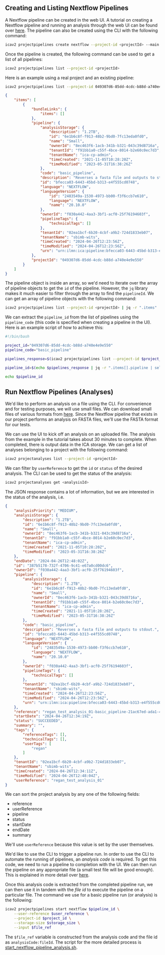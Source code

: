 ## Creating and Listing Nextflow Pipelines   
A Nextflow pipeline can be created in the web UI. A tutorial on creating a Nextflow pipeline and running an analysis through the web UI can be found over [here](https://help.ica.illumina.com/tutorials/nextflow). The pipeline can also be created using the CLI with the following command:
```bash
icav2 projectpipelines create nextflow --project-id <projectId> --main /path/to/main.nf --parameter /path/to/xml
```
Once the pipeline is created, the following command can be used to get a list of all pipelines:
```bash
icav2 projectpipelines list --project-id <projectId>
```
Here is an example using a real project and an existing pipeline:
```bash
icav2 projectpipelines list --project-id 049307d6-85dd-4cdc-b88d-a740e4e9e550
``` 
```json
{
	"items": [
		{
			"bundleLinks": {
				"items": []
			},
			"pipeline": {
				"analysisStorage": {
					"description": "1.2TB",
					"id": "6e1b6c8f-f913-48b2-9bd0-7fc13eda0fd0",
					"name": "Small",
					"ownerId": "8ec463f6-1acb-341b-b321-043c39d8716a",
					"tenantId": "f91bb1a0-c55f-4bce-8014-b2e60c0ec7d3",
					"tenantName": "ica-cp-admin",
					"timeCreated": "2021-11-05T10:28:20Z",
					"timeModified": "2023-05-31T16:38:26Z"
				},
				"code": "basic_pipeline",
				"description": "Reverses a fasta file and outputs to stdout.",
				"id": "bfecca03-6443-45bd-b313-e4f555cd0748",
				"language": "NEXTFLOW",
				"languageVersion": {
					"id": "2483549a-1530-4973-bb00-f3f6ccb7e610",
					"language": "NEXTFLOW",
					"name": "20.10.0"
				},
				"ownerId": "f030a442-4aa3-3bf1-acf0-25f76194603f",
				"pipelineTags": {
					"technicalTags": []
				},
				"tenantId": "02ea1bcf-6b20-4cbf-a9b2-724d1833eb07",
				"tenantName": "sbimb-wits",
				"timeCreated": "2024-04-26T12:23:56Z",
				"timeModified": "2024-04-26T12:23:56Z",
				"urn": "urn:ilmn:ica:pipeline:bfecca03-6443-45bd-b313-e4f555cd0748#basic_pipeline"
			},
			"projectId": "049307d6-85dd-4cdc-b88d-a740e4e9e550"
		}
	]
}
```
The pipeline object is inside an array, so we'd need to iterate over the array of pipeline objects to get the `id` of the pipeline. However, the `jq` library makes it much easier to filter through the array to find the `pipelineId`. We can get an array of pipeline objects with the following command:
```bash
icav2 projectpipelines list --project-id <projectId> | jq -r ".items"
```

We can extract the `pipeline_id` from the list of pipelines using the `pipeline_code` (this code is specified when creating a pipeline in the UI). Here is an example script of how to achieve this:   
```bash
#!/bin/bash

project_id="049307d6-85dd-4cdc-b88d-a740e4e9e550"
pipeline_code="basic_pipeline"

pipelines_response=$(icav2 projectpipelines list --project-id $project_id)

pipeline_id=$(echo $pipelines_response | jq -r ".items[].pipeline | select(.code == \"$pipeline_code\").id")

echo $pipeline_id
```   

## Run Nextflow Pipelines (Analyses)   
We'd like to perform an analysis on a file using the CLI. For convenience and for testing purposes, we will use small files. We can download small files of various formats from [here](https://ftp.ncbi.nih.gov/genomes/HUMAN_MICROBIOM/Bacteria/). Since the Nextflow pipeline that exists in our project performs an analysis on FASTA files, we'll use the FASTA format for our tests.   

We can use the UI to kick off an analysis on an uploaded file. The analysis from the example in the tutorial takes about 30 minutes to complete. When completed, there is output data in the ICA storage. We can get a list of analyses belonging to a project with the following command:
```bash
icav2 projectanalyses list --project-id <projectId>
```

We can filter by `userReference` to get the `id` or `status` of the desired analysis. The CLI can be used to get the status of the analysis:
```bash
icav2 projectanalyses get <analysisId>
```
The JSON response contains a lot of information, but we are interested in the status of the analysis, i.e.
```json
{
	"analysisPriority": "MEDIUM",
	"analysisStorage": {
		"description": "1.2TB",
		"id": "6e1b6c8f-f913-48b2-9bd0-7fc13eda0fd0",
		"name": "Small",
		"ownerId": "8ec463f6-1acb-341b-b321-043c39d8716a",
		"tenantId": "f91bb1a0-c55f-4bce-8014-b2e60c0ec7d3",
		"tenantName": "ica-cp-admin",
		"timeCreated": "2021-11-05T10:28:20Z",
		"timeModified": "2023-05-31T16:38:26Z"
	},
	"endDate": "2024-04-26T12:48:02Z",
	"id": "387b5178-732f-4706-9c41-e67a0cd00dc6",
	"ownerId": "f030a442-4aa3-3bf1-acf0-25f76194603f",
	"pipeline": {
		"analysisStorage": {
			"description": "1.2TB",
			"id": "6e1b6c8f-f913-48b2-9bd0-7fc13eda0fd0",
			"name": "Small",
			"ownerId": "8ec463f6-1acb-341b-b321-043c39d8716a",
			"tenantId": "f91bb1a0-c55f-4bce-8014-b2e60c0ec7d3",
			"tenantName": "ica-cp-admin",
			"timeCreated": "2021-11-05T10:28:20Z",
			"timeModified": "2023-05-31T16:38:26Z"
		},
		"code": "basic_pipeline",
		"description": "Reverses a fasta file and outputs to stdout.",
		"id": "bfecca03-6443-45bd-b313-e4f555cd0748",
		"language": "NEXTFLOW",
		"languageVersion": {
			"id": "2483549a-1530-4973-bb00-f3f6ccb7e610",
			"language": "NEXTFLOW",
			"name": "20.10.0"
		},
		"ownerId": "f030a442-4aa3-3bf1-acf0-25f76194603f",
		"pipelineTags": {
			"technicalTags": []
		},
		"tenantId": "02ea1bcf-6b20-4cbf-a9b2-724d1833eb07",
		"tenantName": "sbimb-wits",
		"timeCreated": "2024-04-26T12:23:56Z",
		"timeModified": "2024-04-26T12:23:56Z",
		"urn": "urn:ilmn:ica:pipeline:bfecca03-6443-45bd-b313-e4f555cd0748#basic_pipeline"
	},
	"reference": "regan_test_analysis_01-basic_pipeline-21ac67ed-ada1-4a82-8415-d2f83ec1e918",
	"startDate": "2024-04-26T12:34:19Z",
	"status": "SUCCEEDED",
	"summary": "",
	"tags": {
		"referenceTags": [],
		"technicalTags": [],
		"userTags": [
			"regan"
		]
	},
	"tenantId": "02ea1bcf-6b20-4cbf-a9b2-724d1833eb07",
	"tenantName": "sbimb-wits",
	"timeCreated": "2024-04-26T12:34:11Z",
	"timeModified": "2024-04-26T12:48:04Z",
	"userReference": "regan_test_analysis_01"
}
```
We can sort the project analysis by any one of the following fields:   
- reference
- userReference
- pipeline
- status
- startDate
- endDate
- summary   

We'll use `userReference` because this value is set by the user themselves.    

We'd like to use the CLI to trigger a pipeline run. In order to use the CLI to automate the running of pipelines, an _analysis code_ is required. To get this code, we need to run a pipeline to completion with the UI. We can then run the pipeline on any appropriate file (a small test file will be good enough). This is explained in more detail over [here](https://help.ica.illumina.com/tutorials/launchpipecli).    

Once this analysis code is extracted from the completed pipeline run, we can then use it in tandem with the _file id_ to execute the pipeline on a particular file. The command we use for a basic pipeline run (or analysis) is the following:
```bash
icav2 projectpipelines start nextflow $pipeline_id \
	--user-reference $user_reference \
	--project-id $project_id \
	--storage-size $storage_size \
	--input $file_ref
```
The `$file_ref` variable is constructed from the analysis code and the file id as `analysisCode:fileId`. The script for the more detailed process is [start_nextflow_pipeline_analysis.sh](./../bash/helper_scripts/start_nextflow_pipeline_analysis.sh).   
